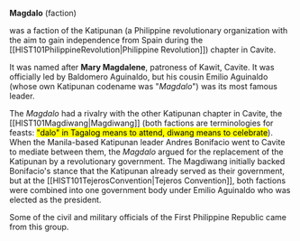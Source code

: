 **Magdalo** (faction)

was a faction of the Katipunan (a Philippine revolutionary organization with the aim to gain independence from Spain during the [[HIST101PhilippineRevolution|Philippine Revolution]]) chapter in Cavite.

It was named after **Mary Magdalene**, patroness of Kawit, Cavite. It was officially led by Baldomero Aguinaldo, but his cousin Emilio Aguinaldo (whose own Katipunan codename was "*Magdalo*") was its most famous leader.

The *Magdalo* had a rivalry with the other Katipunan chapter in Cavite, the [[HIST101Magdiwang|Magdiwang]] (both factions are terminologies for feasts: <mark class="hltr-lightblue">"dalo" in Tagalog means to attend, diwang means to celebrate</mark>). When the Manila-based Katipunan leader Andres Bonifacio went to Cavite to mediate between them, the *Magdalo* argued for the replacement of the Katipunan by a revolutionary government. The Magdiwang initially backed Bonifacio's stance that the Katipunan already served as their government, but at the [[HIST101TejerosConvention|Tejeros Convention]], both factions were combined into one government body under Emilio Aguinaldo who was elected as the president.

Some of the civil and military officials of the First Philippine Republic came from this group.